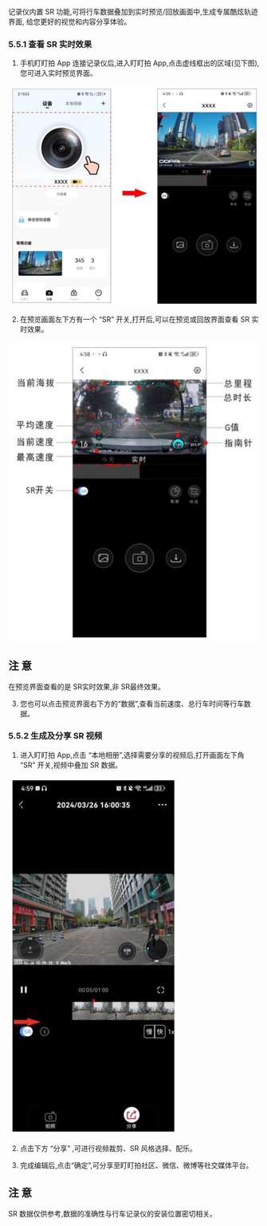 记录仪内置 SR 功能,可将行车数据叠加到实时预览/回放画面中,生成专属酷炫轨迹界面, 给您更好的视觉和内容分享体验。

### 5.5.1 查看 SR 实时效果

1. 手机盯盯拍 App 连接记录仪后,进入盯盯拍 App,点击虚线框出的区域(见下图),您可进入实时预览界面。

![SR实时效果预览](../../images/z60_sr_preview.jpg)

2. 在预览画面左下方有一个 “SR” 开关,打开后,可以在预览或回放界面查看 SR 实时效果。

![SR开关](../../images/z60_sr_switch.jpg)

## 注 意

在预览界面查看的是 SR实时效果,非 SR最终效果。

3. 您也可以点击预览界面右下方的“数据”,查看当前速度、总行车时间等行车数据。

### 5.5.2 生成及分享 SR 视频

1. 进入盯盯拍 App,点击 “本地相册”,选择需要分享的视频后,打开画面左下角 “SR” 开关,视频中叠加 SR 数据。

![SR视频生成](../../images/z60_sr_video_generation.jpg)

2. 点击下方 “分享” ,可进行视频裁剪、SR 风格选择、配乐。

3. 完成编辑后,点击“确定”,可分享至盯盯拍社区、微信、微博等社交媒体平台。 

## 注 意

SR 数据仅供参考,数据的准确性与行车记录仪的安装位置密切相关。
